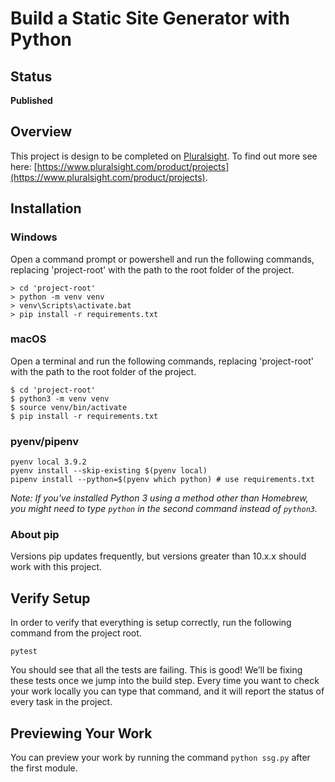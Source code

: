 # Build a Static Site Generator with Python

## Status

**Published**

## Overview

This project is design to be completed on [Pluralsight](https://pluralsight.com). To find out more see here: [https://www.pluralsight.com/product/projects](https://www.pluralsight.com/product/projects).

## Installation

### Windows
Open a command prompt or powershell and run the following commands, replacing 'project-root' with the path to the root folder of the project.
```
> cd 'project-root'
> python -m venv venv
> venv\Scripts\activate.bat
> pip install -r requirements.txt
```

### macOS
Open a terminal and run the following commands, replacing 'project-root' with the path to the root folder of the project.
```
$ cd 'project-root'
$ python3 -m venv venv
$ source venv/bin/activate
$ pip install -r requirements.txt
```

### pyenv/pipenv
```
pyenv local 3.9.2
pyenv install --skip-existing $(pyenv local)
pipenv install --python=$(pyenv which python) # use requirements.txt  
```
*Note: If you've installed Python 3 using a method other than Homebrew, you might need to type `python` in the second command instead of `python3`.*

### About pip
Versions pip updates frequently, but versions greater than 10.x.x should work with this project.

## Verify Setup

In order to verify that everything is setup correctly, run the following command from the project root.
```
pytest
```
You should see that all the tests are failing. This is good! We’ll be fixing these tests once we jump into the build step. Every time you want to check your work locally you can type that command, and it will report the status of every task in the project.

## Previewing Your Work
You can preview your work by running the command `python ssg.py` after the first module.
